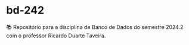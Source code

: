 # bd-242
📚 Repositório para a disciplina de Banco de Dados do semestre 2024.2 com o professor Ricardo Duarte Taveira.